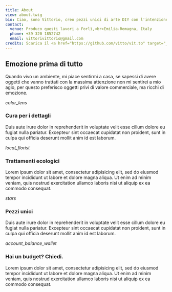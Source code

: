 ```yaml
---
title: About
view: about.twig
bio: Ciao, sono Vittorio, creo pezzi unici di arte DIY con l'intenzione di renderli belli, funzionali e sicuri.
contact:
  venue: Produco questi lavori a Forlì,<br>Emilia-Romagna, Italy
  phone: +39 320 1852742
  email: vittorivittorio@gmail.com
credits: Scarica il <a href="https://github.com/vitto/vit.to" target="_blank">codice sorgente</a><br>di questo sito
---
```


## Emozione prima di tutto

Quando vivo un ambiente, mi piace sentirmi a casa, se sapessi di avere oggetti che vanno trattati con la massima attenzione non mi sentirei a mio agio, per questo preferisco oggetti privi di valore commerciale, ma ricchi di emozione.

<div class="row row--margin-top">
  <div class="row__column">
    <div class="row__header">
      <i class="row__icon material-icons">color_lens</i>
      <h3 class="row__title">
        Cura per i dettagli
      </h3>
    </div>
    <p class="row__text">
      Duis aute irure dolor in reprehenderit in voluptate velit esse cillum dolore eu fugiat nulla pariatur. Excepteur sint occaecat cupidatat non proident, sunt in culpa qui officia deserunt mollit anim id est laborum.
    </p>
  </div>

  <div class="row__column">
    <div class="row__header">
      <i class="row__icon material-icons">local_florist</i>
      <h3 class="row__title">
        Trattamenti ecologici
      </h3>
    </div>
    <p class="row__text">
      Lorem ipsum dolor sit amet, consectetur adipisicing elit, sed do eiusmod tempor incididunt ut labore et dolore magna aliqua. Ut enim ad minim veniam, quis nostrud exercitation ullamco laboris nisi ut aliquip ex ea commodo consequat.
    </p>
  </div>
</div>

<div class="row row--margin-top">
  <div class="row__column">
    <div class="row__header">
      <i class="row__icon material-icons">stars</i>
      <h3 class="row__title">
        Pezzi unici
      </h3>
    </div>
    <p class="row__text">
      Duis aute irure dolor in reprehenderit in voluptate velit esse cillum dolore eu fugiat nulla pariatur. Excepteur sint occaecat cupidatat non proident, sunt in culpa qui officia deserunt mollit anim id est laborum.
    </p>
  </div>

  <div class="row__column">
    <div class="row__header">
      <i class="row__icon material-icons">account_balance_wallet</i>
      <h3 class="row__title">
        Hai un budget? Chiedi.
      </h3>
    </div>
    <p class="row__text">
      Lorem ipsum dolor sit amet, consectetur adipisicing elit, sed do eiusmod tempor incididunt ut labore et dolore magna aliqua. Ut enim ad minim veniam, quis nostrud exercitation ullamco laboris nisi ut aliquip ex ea commodo consequat.
    </p>
  </div>
</div>
